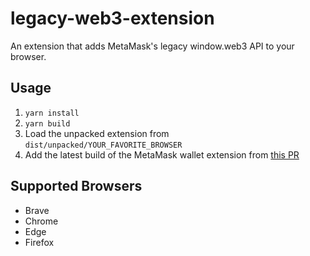 # legacy-web3-extension

An extension that adds MetaMask's legacy window.web3 API to your browser.

## Usage

1. `yarn install`
2. `yarn build`
3. Load the unpacked extension from `dist/unpacked/YOUR_FAVORITE_BROWSER`
4. Add the latest build of the MetaMask wallet extension from [this PR](https://github.com/MetaMask/metamask-extension/pull/10015)

## Supported Browsers

- Brave
- Chrome
- Edge
- Firefox

